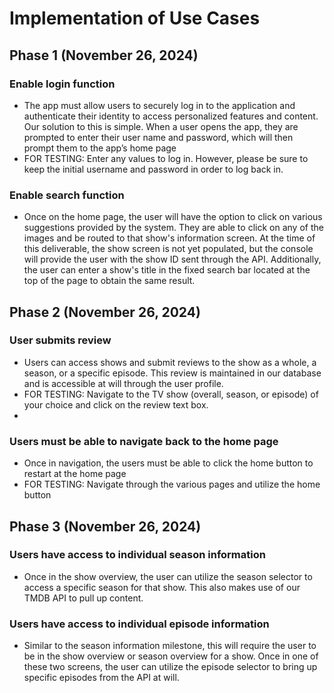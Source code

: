# Implementation of Use Cases

## Phase 1 (November 26, 2024)
### Enable login function
- The app must  allow users to securely log in to the application and authenticate their identity to access personalized features and content. Our solution to this is simple. When a user opens the app, they are prompted to enter their user name and password, which will then prompt them to the app’s home page 
- FOR TESTING: Enter any values to log in. However, please be sure to keep the initial username and password in order to log back in.

### Enable search function
- Once on the home page, the user will have the option to click on various suggestions provided by the system.
They are able to click on any of the images and be routed to that show's information screen.
At the time of this deliverable, the show screen is not yet populated, but the console will provide the user with the show ID sent through the API.
Additionally, the user can enter a show's title in the fixed search bar located at the top of the page to obtain the same result.

## Phase 2 (November 26, 2024)

### User submits review
- Users can access shows and submit reviews to the show as a whole, a season, or a specific episode. This review is maintained in our database
  and is accessible at will through the user profile.
- FOR TESTING: Navigate to the TV show (overall, season, or episode) of your choice and click on the review text box.
- 
### Users must be able to navigate back to the home page
- Once in navigation, the users must be able to click the home button to restart at the home page
- FOR TESTING: Navigate through the various pages and utilize the home button

## Phase 3 (November 26, 2024)

### Users have access to individual season information
- Once in the show overview, the user can utilize the season selector to access a specific season for that show. This also makes use of our TMDB API to pull up content.

### Users have access to individual episode information
- Similar to the season information milestone, this will require the user to be in the show overview or season overview for a show. Once in one of these two screens, the user can utilize the episode selector to bring up specific episodes from the API at will.
